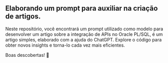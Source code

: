 <h2>Elaborando um prompt para auxiliar na criação de artigos.</h2>
<p>Neste repositório, você encontrará um prompt utilizado como modelo para desenvolver um artigo sobre a integração de APIs no Oracle PL/SQL, é um artigo simples, elaborado com a ajuda do ChatGPT.
Explore o código para obter novos insights e torna-lo cada vez mais eficientes.<p>
Boas descobertas! 🚀<p>
